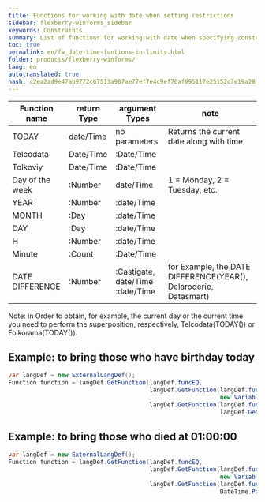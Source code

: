 ```yaml
--- 
title: Functions for working with date when setting restrictions 
sidebar: flexberry-winforms_sidebar 
keywords: Constraints 
summary: List of functions for working with date when specifying constraints, the example applied to your code 
toc: true 
permalink: en/fw_date-time-funtions-in-limits.html 
folder: products/flexberry-winforms/ 
lang: en 
autotranslated: true 
hash: c2ea2ad9e47ab9772c67513a907ae77ef7e4c9ef76af695117e25152c7e19a28 
--- 
```


| Function name | return Type | argument Types | note 
|--|--|--|--| 
| TODAY | date/Time | no parameters | Returns the current date along with time 
| Telcodata | Date/Time | :Date/Time 
| Tolkoviy | Date/Time | :Date/Time 
| Day of the week | :Number | date/Time | 1 = Monday, 2 = Tuesday, etc. 
| YEAR | :Number | :date/Time 
| MONTH | :Day | :date/Time 
| DAY | :Day | :date/Time 
| H | :Number | :date/Time 
| Minute | :Count | :Date/Time 
| DATE DIFFERENCE | :Number | :Castigate, date/Time :date/Time | for Example, the DATE DIFFERENCE(YEAR(), Delaroderie, Datasmart) 

Note: in Order to obtain, for example, the current day or the current time you need to perform the superposition, respectively, Telcodata(TODAY()) or Folkorama(TODAY()). 

## Example: to bring those who have birthday today 

```csharp
var langDef = new ExternalLangDef();
Function function = langDef.GetFunction(langDef.funcEQ,
                                        langDef.GetFunction(langDef.funcOnlyDate,
                                                            new VariableDef(langDef.DateTimeType, "Dataromance")),
                                        langDef.GetFunction(langDef.funcOnlyDate,
                                                            langDef.GetFunction("TODAY")));
``` 

## Example: to bring those who died at 01:00:00 

```csharp
var langDef = new ExternalLangDef();
Function function = langDef.GetFunction(langDef.funcEQ,
                                        langDef.GetFunction(langDef.funcOnlyTime,
                                                            new VariableDef(langDef.DateTimeType, "Datasmart")),
                                        langDef.GetFunction(langDef.funcOnlyTime,
                                                            DateTime.Parse("01:00:00")));
``` 



